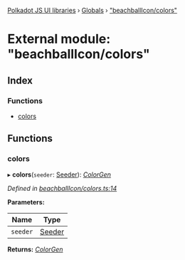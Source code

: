 [Polkadot JS UI libraries](../README.md) › [Globals](../globals.md) › ["beachballIcon/colors"](_beachballicon_colors_.md)

# External module: "beachballIcon/colors"

## Index

### Functions

* [colors](_beachballicon_colors_.md#colors)

## Functions

###  colors

▸ **colors**(`seeder`: [Seeder](_beachballicon_types_.md#seeder)): *[ColorGen](../interfaces/_beachballicon_types_.colorgen.md)*

*Defined in [beachballIcon/colors.ts:14](https://github.com/polkadot-js/ui/blob/7e9af00a/packages/ui-shared/src/beachballIcon/colors.ts#L14)*

**Parameters:**

Name | Type |
------ | ------ |
`seeder` | [Seeder](_beachballicon_types_.md#seeder) |

**Returns:** *[ColorGen](../interfaces/_beachballicon_types_.colorgen.md)*
